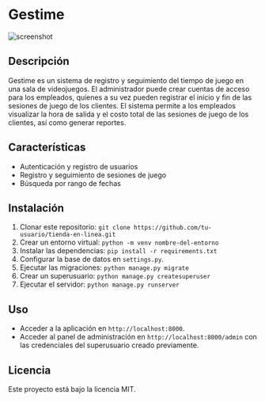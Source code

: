 # Gestime

![screenshot](screenshot.png)

## Descripción

Gestime es un sistema de registro y seguimiento del tiempo de juego en una sala de videojuegos. El administrador puede crear cuentas de acceso para los empleados, quienes a su vez pueden registrar el inicio y fin de las sesiones de juego de los clientes. El sistema permite a los empleados visualizar la hora de salida y el costo total de las sesiones de juego de los clientes, así como generar reportes.

## Características

- Autenticación y registro de usuarios
- Registro y seguimiento de sesiones de juego
- Búsqueda por rango de fechas

## Instalación

1. Clonar este repositorio: `git clone https://github.com/tu-usuario/tienda-en-linea.git`
2. Crear un entorno virtual: `python -m venv nombre-del-entorno`
3. Instalar las dependencias: `pip install -r requirements.txt`
4. Configurar la base de datos en `settings.py`.
5. Ejecutar las migraciones: `python manage.py migrate`
6. Crear un superusuario: `python manage.py createsuperuser`
7. Ejecutar el servidor: `python manage.py runserver`

## Uso

- Acceder a la aplicación en `http://localhost:8000`.
- Acceder al panel de administración en `http://localhost:8000/admin` con las credenciales del superusuario creado previamente.

## Licencia

Este proyecto está bajo la licencia MIT.
